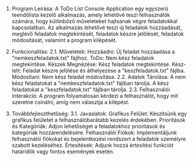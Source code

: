 1. Program Leírása:
A ToDo List Console Application egy egyszerű teendőlista kezelő alkalmazás, amely lehetővé teszi felhasználók számára, hogy különböző műveleteket hajtsanak végre feladatokkal kapcsolatban. Az alkalmazás lehetővé teszi új feladatok hozzáadását, meglévő feladatok megtekintését, feladatok készre jelölését, feladatok módosítását, valamint a program kilépését.

2. Funkcionalitás:
2.1. Műveletek:
Hozzáadni: Új feladat hozzáadása a "nemkeszfeladatok.txt" fájlhoz.
ToDo: Nem kész feladatok megtekintése.
Készek Megnézése: Kész feladatok megtekintése.
Kész-lett: Feladat készre jelölése és áthelyezése a "keszfeladatok.txt" fájlba.
Módosítani: Nem kész feladat módosítása.
2.2. Adatok Tárolása:
A nem kész feladatokat a "nemkeszfeladatok.txt" fájlban tárolja.
A kész feladatokat a "keszfeladatok.txt" fájlban tárolja.
2.3. Felhasználói Interakció:
A program folyamatosan kérdezi a felhasználót, hogy mit szeretne csinálni, amíg nem választja a kilépést.
3. Továbbfejleszthetőség:
3.1. Javaslatok:
Grafikus Felület: Készítsünk egy grafikus felületet a felhasználóbarátabb kezelés érdekében.
Prioritások és Kategóriák: Adjon lehetőséget a feladatokhoz prioritások és kategóriák hozzárendelésére.
Felhasználói Fiókok: Implementáljunk felhasználói fiókokat és bejelentkezési rendszert a feladatok személyre szabott kezeléséhez.
Értesítések: Adjunk hozzá értesítési funkciót határidők vagy fontos események esetén.


